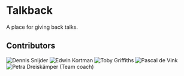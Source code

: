 # Talkback

A place for giving back talks.

## Contributors

![Dennis Snijder](https://github.com/DennisSnijder)
![Edwin Kortman](https://github.com/Dreadwin)
![Toby Griffiths](https://github.com/toby-griffiths)
![Pascal de Vink](https://github.com/pascaldevink)
![Petra Dreiskämper](https://github.com/phpetra) (Team coach)
